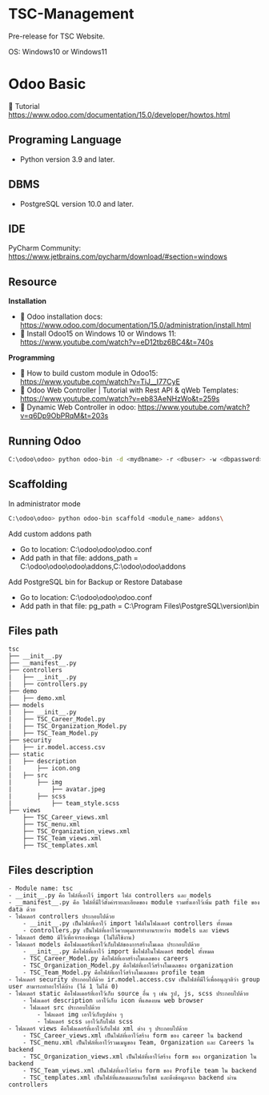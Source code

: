 # TSC-Management
Pre-release for TSC Website. 

OS: Windows10 or Windows11

# Odoo Basic
📄 Tutorial https://www.odoo.com/documentation/15.0/developer/howtos.html

## Programing Language
- Python version 3.9 and later.

## DBMS
- PostgreSQL version 10.0 and later.

## IDE
PyCharm Community: https://www.jetbrains.com/pycharm/download/#section=windows

## Resource

**Installation**
- 📄 Odoo installation docs: https://www.odoo.com/documentation/15.0/administration/install.html
- 🎥 Install Odoo15 on Windows 10 or Windows 11: https://www.youtube.com/watch?v=eD12tbz6BC4&t=740s

**Programming**
- 🎥 How to build custom module in Odoo15: https://www.youtube.com/watch?v=TiJ__I77CyE
- 🎥 Odoo Web Controller | Tutorial with Rest API & qWeb Templates: https://www.youtube.com/watch?v=eb83AeNHzWo&t=259s
- 🎥 Dynamic Web Controller in odoo: https://www.youtube.com/watch?v=q6Dp9ObPRqM&t=203s

## Running Odoo
```bash
C:\odoo\odoo> python odoo-bin -d <mydbname> -r <dbuser> -w <dbpassword>
```

## Scaffolding
In administrator mode
```bash
C:\odoo\odoo> python odoo-bin scaffold <module_name> addons\
```
Add custom addons path
- Go to location: C:\odoo\odoo\odoo.conf
- Add path in that file: addons_path = C:\odoo\odoo\odoo\addons,C:\odoo\odoo\addons

Add PostgreSQL bin for Backup or Restore Database
- Go to location: C:\odoo\odoo\odoo.conf
- Add path in that file: pg_path = C:\Program Files\PostgreSQL\version\bin

## Files path
```
tsc
├── __init__.py
├── __manifest__.py
├── controllers
|   ├── __init__.py
|   ├── controllers.py
├── demo
|   ├── demo.xml
├── models
|   ├── __init__.py
|   ├── TSC_Career_Model.py
|   ├── TSC_Organization_Model.py
|   ├── TSC_Team_Model.py
├── security
|   ├── ir.model.access.csv
├── static
|   ├── description
|       ├── icon.ong
|   ├── src
|       ├── img
|           ├── avatar.jpeg
|       ├── scss
|           ├── team_style.scss 
├── views
    ├── TSC_Career_views.xml
    ├── TSC_menu.xml
    ├── TSC_Organization_views.xml
    ├── TSC_Team_views.xml
    ├── TSC_templates.xml
```

## Files description
    - Module name: tsc
    - __init__.py คือ ไฟล์ที่เอาไว้ import ไฟล์ controllers และ models 
    - __manifest__.py คือ ไฟล์ที่มีไว้ตั้งค่ารายละเอียดของ module รวมทั้งเอาไว้เพิ่ม path file ของ data ด้วย
    - โฟลเดอร์ controllers ประกอบไปด้วย
        - __init__.py เป็นไฟล์ที่เอาไว้ import ไฟล์ในโฟลเดอร์ controllers ทั้งหมด
        - controllers.py เป็นไฟล์ที่เอาไว้ควบคุมการทำงานระหว่าง models และ views
    - โฟลเดอร์ demo มีไว้เพื่อจำรองข้อมูล (ไม่ได้ใช้งาน)
    - โฟลเดอร์ models คือโฟลเดอร์ที่เอาไว้เก็บไฟล์ของการสร้างโมเดล ประกอบไปด้วย
        - __init__.py คือไฟล์ที่เอาไว้ import ชื่อไฟล์ในโฟลเดอร์ model ทั้งหมด
        - TSC_Career_Model.py คือไฟล์ที่เอาสร้างโมเดลของ careers
        - TSC_Organization_Model.py คือไฟล์ที่เอาไว้สร้างโมเดลของ organization
        - TSC_Team_Model.py คือไฟล์ที่เอาไว้สร้างโมเดลของ profile team
    - โฟลเดอร์ security ประกอบไปด้วย ir.model.access.csv เป็นไฟล์ที่มีไว้เพื่ออนุญาติว่า group user สามารถทำอะไรได้บ้าง (ได้ 1 ไม่ได้ 0)
    - โฟลเดอร์ static คือโฟลเดอร์ที่เอาไว้เก็บ source อื่น ๆ เช่น รูป, js, scss ประกอบไปด้วย
        - โฟลเดอร์ description เอาไว้เก็บ icon ที่แสดงบน web browser
        - โฟลเดอร์ src ประกอบไปด้วย
            - โฟลเดอร์ img เอาไว้เก็บรูปต่าง ๆ
            - โฟลเดอร์ scss เอาไว้เก็บไฟล์ scss
    - โฟลเดอร์ views คือโฟลเดอร์ที่เอาไว้เก็บไฟล์ xml ต่าง ๆ ประกอบไปด้วย
        - TSC_Career_views.xml เป็นไฟล์ที่เอาไว้สร้าง form ของ career ใน backend
        - TSC_menu.xml เป็นไฟล์ที่เอาไว้รวมเมนูของ Team, Organization และ Careers ใน backend
        - TSC_Organization_views.xml เป็นไฟล์ที่เอาไว้สร้าง form ของ organization ใน backend
        - TSC_Team_views.xml เป็นไฟล์ที่เอาไว้สร้าง form ของ Profile team ใน backend
        - TSC_templates.xml เป็นไฟล์ที่แสดงผลบนเว็บไซต์ และดึงข้อมูลจาก backend ผ่าน controllers
        
    
    
